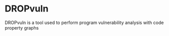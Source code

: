 # DROPvuln
DROPvuln is a tool used to perform program vulnerability analysis with code property graphs
